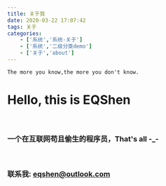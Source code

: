 ```yaml
---
title: 关于我
date: 2020-03-22 17:07:42
tags: 关于
categories:
    - ['系统','系统-关于']
    - ['系统','二级分类demo']
    - ['关于','about']
---
```


`The more you know,the more you don't know.`

# Hello, this is EQShen
<br/>

### 一个在互联网苟且偷生的程序员，That's all -_-
<br/>

### 联系我: eqshen@outlook.com
<br/>
<br/>
<br/>
<br/>
<br/>
<br/>
